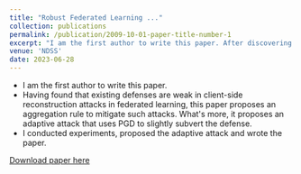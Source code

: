```yaml
---
title: "Robust Federated Learning ..."
collection: publications
permalink: /publication/2009-10-01-paper-title-number-1
excerpt: "I am the first author to write this paper. After discovering that current defenses against client-side reconstruction attacks in federated learning are insufficient, this paper introduces an aggregation rule to address these vulnerabilities. Additionally, it presents an adaptive attack that has the capability to subtly undermine the proposed defense."
venue: 'NDSS'
date: 2023-06-28
---
```

* I am the first author to write this paper.
* Having found that existing defenses are weak in client-side reconstruction attacks in federated learning, this paper proposes an aggregation rule to mitigate such attacks. What's more, it proposes an adaptive attack that uses PGD to slightly subvert the defense.
* I conducted experiments, proposed the adaptive attack and wrote the paper.

[Download paper here](http://academicpages.github.io/files/paper1.pdf)
